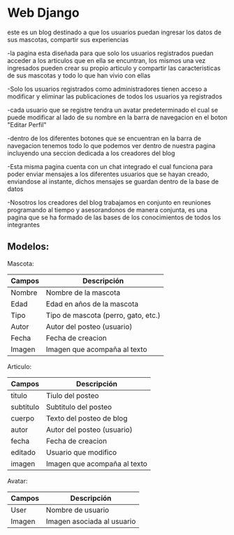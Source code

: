 
# Web Django
este es un blog destinado a que los usuarios puedan ingresar los datos de sus mascotas, compartir sus experiencias

-la pagina esta diseñada para que solo los usuarios registrados puedan acceder a los articulos que en ella se encuntran, los mismos una vez ingresados pueden crear su propio articulo y compartir las caracteristicas de sus mascotas y todo lo que han vivio con ellas

-Solo los usuarios registrados como administradores tienen acceso a modificar y eliminar las publicaciones de todos los usuarios ya registrados

-cada usuario que se registre tendra un avatar predeterminado el cual se puede modificar al lado de su nombre en la barra de navegacion en el boton "Editar Perfil"

-dentro de los diferentes botones que se encuentran en la barra de navegacion tenemos todo lo que podemos ver dentro de nuestra pagina incluyendo una seccion dedicada a los creadores del blog

-Esta misma pagina cuenta con un chat integrado el cual funciona para poder enviar mensajes a los diferentes usuarios que se hayan creado, enviandose al instante, dichos mensajes se guardan dentro de la base de datos

-Nosotros los creadores del blog trabajamos en conjunto en reuniones programando al tiempo y asesorandonos de manera conjunta, es una pagina que se ha formado de las bases de los conocimientos de todos los integrantes

## Modelos:
Mascota:

| Campos | Descripción                        |
|--------|------------------------------------|
| Nombre | Nombre de la mascota               |
| Edad   | Edad en años de la mascota         |
| Tipo   | Tipo de mascota (perro, gato, etc.)|
| Autor  | Autor del posteo (usuario)         |
| Fecha  | Fecha de creacion                  |
| Imagen | Imagen que acompaña al texto       |

Articulo:

| Campos    | Descripción                         |
|-----------|-------------------------------------|
| titulo    | Tiulo del posteo                    |
| subtitulo | Subtitulo del posteo                |
| cuerpo    | Texto del posteo de blog            |
| autor     | Autor del posteo (usuario)          |
| fecha     | Fecha de creacion                   |
| editado   | Usuario que modifico                |
| imagen    | Imagen que acompaña al texto        |

Avatar:

| Campos | Descripción                                   |
|--------|------------------------------------|
| User   | Nombre de usuario                  |
| Imagen | Imagen asociada al usuario         |

